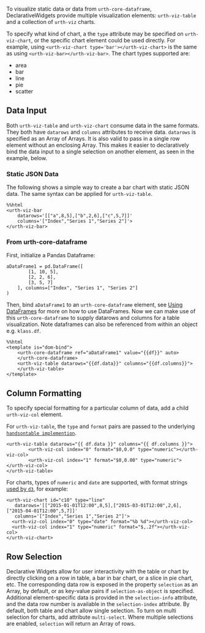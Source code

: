 To visualize static data or data from `urth-core-dataframe`, DeclarativeWidgets provide multiple visualization elements: `urth-viz-table` and a collection of `urth-viz` charts.

To specify what kind of chart, a the `type` attribute may be specified on `urth-viz-chart`, or the specific chart element could be used directly. For example, using `<urth-viz-chart type='bar'></urth-viz-chart>` is the same as using `<urth-viz-bar></urth-viz-bar>`. The chart types supported are:
* area
* bar
* line
* pie
* scatter

## Data Input
Both `urth-viz-table` and `urth-viz-chart` consume data in the same formats. They both have `datarows` and `columns` attributes to receive data.  `datarows` is specified as an Array of Arrays.  It is also valid to pass in a single row element without an enclosing Array.  This makes it easier to declaratively bind the data input to a single selection on another element, as seen in the example, below.

### Static JSON Data
The following shows a simple way to create a bar chart with static JSON data. The same syntax can be applied for `urth-viz-table`.
```
%%html
<urth-viz-bar
    datarows='[["a",8,5],["b",2,6],["c",5,7]]'
    columns='["Index","Series 1","Series 2"]'>
</urth-viz-bar>
```
### From urth-core-dataframe
First, initialize a Pandas Dataframe:
```
aDataFrame1 = pd.DataFrame([
        [1, 10, 5],
        [2, 2, 6],
        [3, 5, 7]
    ], columns=["Index", "Series 1", "Series 2"]
)
```

Then, bind `aDataFrame1` to an `urth-core-dataframe` element, see [Using DataFrames](https://github.com/jupyter-incubator/declarativewidgets/wiki/Using-DataFrames) for more on how to use DataFrames. Now we can make use of this `urth-core-dataframe` to supply datarows and columns for a table visualization.  Note dataframes can also be referenced from within an object e.g. `klass.df`.

```
%%html
<template is="dom-bind">
    <urth-core-dataframe ref="aDataFrame1" value="{{df}}" auto>
    </urth-core-dataframe>
    <urth-viz-table datarows="{{df.data}}" columns="{{df.columns}}">
    </urth-viz-table>
</template>
```

## Column Formatting
To specify special formatting for a particular column of data, add a child `urth-viz-col` element.  

For `urth-viz-table`, the `type` and `format` pairs are passed to the underlying [`handsontable implemention`](https://github.com/handsontable/handsontable/wiki/options#column-options).
```
<urth-viz-table datarows="{{ df.data }}" columns="{{ df.columns }}">
        <urth-viz-col index="0" format="$0,0.0" type="numeric"></urth-viz-col>
        <urth-viz-col index="1" format="$0,0.00" type="numeric"></urth-viz-col>
</urth-viz-table>
```

For charts, types of `numeric` and `date` are supported, with format strings [used by `d3`](https://github.com/d3/d3/wiki/Formatting), for example:
```
<urth-viz-chart id="c10" type="line"
   datarows='[["2015-01-01T12:00",8,5],["2015-03-01T12:00",2,6],["2015-04-01T12:00",5,7]]' 
   columns='["Index","Series 1","Series 2"]'>
  <urth-viz-col index="0" type="date" format="%b %d"></urth-viz-col>
  <urth-viz-col index="1" type="numeric" format="$,.2f"></urth-viz-col>
</urth-viz-chart>
```

## Row Selection
Declarative Widgets allow for user interactivity with the table or chart by directly clicking on a row in table, a bar in bar chart, or a slice in pie chart, etc. The corresponding data row is exposed in the property `selection` as an Array, by default, or as key-value pairs if `selection-as-object` is specified.  Additional element-specific data is provided in the `selection-info` attribute, and the data row number is available in the `selection-index` attribute.  By default, both table and chart allow single selection. To turn on multi selection for charts, add attribute `multi-select`.  Where multiple selections are enabled, `selection` will return an Array of rows.